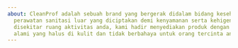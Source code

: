 ```yaml
---
about: CleanProf adalah sebuah brand yang bergerak didalam bidang kesehatan dan
  perawatan sanitasi luar yang diciptakan demi kenyamanan serta kehigenisan
  disekitar ruang aktivitas anda, kami hadir menyediakan produk dengan bahan
  alami yang halus di kulit dan tidak berbahaya untuk orang tercinta anda.
---
```

